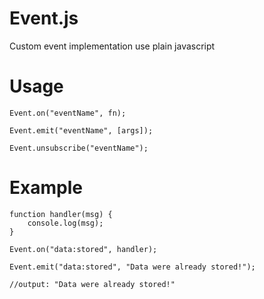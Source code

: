 Event.js
========

Custom event implementation use plain javascript

Usage
========

    Event.on("eventName", fn);
    
    Event.emit("eventName", [args]);
    
    Event.unsubscribe("eventName");
    
    
Example
========

    function handler(msg) {
        console.log(msg);
    }
    
    Event.on("data:stored", handler);
    
    Event.emit("data:stored", "Data were already stored!");
    
    //output: "Data were already stored!"

